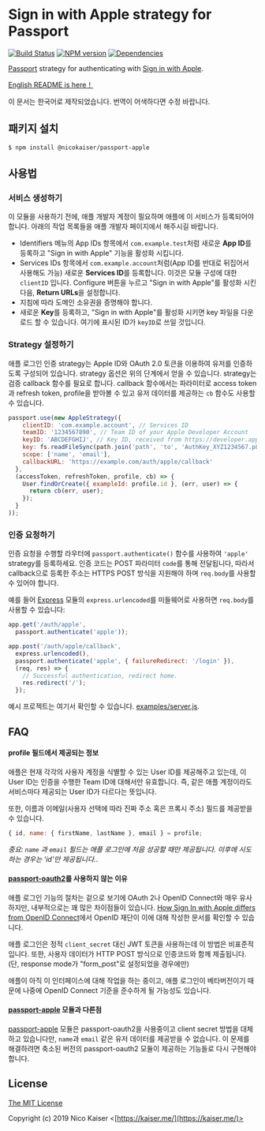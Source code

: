 # Sign in with Apple strategy for Passport

[![Build Status](https://travis-ci.org/nicokaiser/passport-apple.svg?branch=master)](https://travis-ci.org/nicokaiser/passport-apple)
[![NPM version](https://badge.fury.io/js/%40nicokaiser%2Fpassport-apple.svg)](https://www.npmjs.com/package/@nicokaiser/passport-apple)
[![Dependencies](https://david-dm.org/nicokaiser/passport-apple.svg)](https://david-dm.org/nicokaiser/passport-apple)

[Passport](http://www.passportjs.org/) strategy for authenticating with [Sign in with Apple](https://developer.apple.com/sign-in-with-apple/).

[English README is here！](https://github.com/nicokaiser/passport-apple/blob/master/README.md)

이 문서는 한국어로 제작되었습니다. 번역이 어색하다면 수정 바랍니다.

## 패키지 설치

    $ npm install @nicokaiser/passport-apple

## 사용법

### 서비스 생성하기

이 모듈을 사용하기 전에, 애플 개발자 계정이 필요하며 애플에 이 서비스가 등록되어야 합니다.
아래의 작업 목록들을 애플 개발자 페이지에서 해주시길 바랍니다.

- Identifiers 메뉴의 App IDs 항목에서 `com.example.test`처럼 새로운 **App ID**를 등록하고 "Sign in with Apple" 기능을 활성화 시킵니다.
- Services IDs 항목에서 `com.example.account`처럼(App ID를 반대로 뒤집어서 사용해도 가능) 새로운 **Services ID**를 등록합니다. 이것은 모듈 구성에 대한 `clientID` 입니다. Configure 버튼을 누르고 "Sign in with Apple"를 활성화 시킨 다음, **Return URLs**을 설정합니다.
- 지침에 따라 도메인 소유권을 증명해야 합니다.
- 새로운 **Key**를 등록하고, "Sign in with Apple"를 활성화 시키면 key 파일을 다운로드 할 수 있습니다. 여기에 표시된 ID가 `keyID`로 쓰일 것입니다.

### Strategy 설정하기

애플 로그인 인증 strategy는 Apple ID와 OAuth 2.0 토큰을 이용하여 유저를 인증하도록 구성되어 있습니다. strategy 옵션은 위의 단계에서 얻을 수 있습니다. strategy는 검증 callback 함수를 필요로 합니다. callback 함수에서는 파라미터로 access token과 refresh token, profile을 받아볼 수 있고 유저 데이터를 제공하는 `cb` 함수도 사용할 수 있습니다.

```js
passport.use(new AppleStrategy({
    clientID: 'com.example.account', // Services ID
    teamID: '1234567890', // Team ID of your Apple Developer Account
    keyID: 'ABCDEFGHIJ', // Key ID, received from https://developer.apple.com/account/resources/authkeys/list
    key: fs.readFileSync(path.join('path', 'to', 'AuthKey_XYZ1234567.p8')), // Private key, downloaded from https://developer.apple.com/account/resources/authkeys/list
    scope: ['name', 'email'],
    callbackURL: 'https://example.com/auth/apple/callback'
  },
  (accessToken, refreshToken, profile, cb) => {
    User.findOrCreate({ exampleId: profile.id }, (err, user) => {
      return cb(err, user);
    });
  }
));
```

### 인증 요청하기

인증 요청을 수행할 라우터에 `passport.authenticate()` 함수를 사용하여 `'apple'` strategy를 등록하세요. 인증 코드는 POST 파라미터 `code`를 통해 전달됩니다, 따라서 callback으로 등록한 주소는 HTTPS POST 방식을 지원해야 하며 `req.body`를 사용할 수 있어야 합니다.

예를 들어 [Express](http://expressjs.com/) 모듈의 `express.urlencoded`를 미들웨어로 사용하면 `req.body`를 사용할 수 있습니다:

```js
app.get('/auth/apple',
  passport.authenticate('apple'));

app.post('/auth/apple/callback',
  express.urlencoded(),
  passport.authenticate('apple', { failureRedirect: '/login' }),
  (req, res) => {
    // Successful authentication, redirect home.
    res.redirect('/');
  });
```

예시 프로젝트는 여기서 확인할 수 있습니다. [examples/server.js](examples/server.js).

## FAQ

#### profile 필드에서 제공되는 정보

애플은 현재 각각의 사용자 계정을 식별할 수 있는 User ID를 제공해주고 있는데, 이 User ID는 인증을 수행한 Team ID에 대해서만 유효합니다.
즉, 같은 애플 계정이라도 서비스마다 제공되는 User ID가 다르다는 뜻입니다.

또한, 이름과 이메일(사용자 선택에 따라 진짜 주소 혹은 프록시 주소) 필드를 제공받을 수 있습니다.

```js
{ id, name: { firstName, lastName }, email } = profile;
```

*중요: `name` 과 `email` 필드는 애플 로그인에 처음 성공할 때만 제공됩니다. 이후에 시도하는 경우는 'id'만 제공됩니다.*.

#### [passport-oauth2](https://github.com/jaredhanson/passport-oauth2/)를 사용하지 않는 이유

애플 로그인 기능의 절차는 겉으로 보기에 OAuth 2나 OpenID Connect와 매우 유사하지만, 내부적으로는 꽤 많은 차이점들이 있습니다. [How Sign In with Apple differs from OpenID Connect](https://bitbucket.org/openid/connect/src/default/How-Sign-in-with-Apple-differs-from-OpenID-Connect.md)에서 OpenID 재단이 이에 대해 작성한 문서를 확인할 수 있습니다.

애플 로그인은 정적 `client_secret` 대신 JWT 토큰을 사용하는데 이 방법은 비표준적입니다. 또한, 사용자 데이터가 HTTP POST 방식으로 인증코드와 함께 제출됩니다. (단, response mode가 "form_post"로 설정되었을 경우에만)

애플이 아직 이 인터페이스에 대해 작업을 하는 중이고, 애플 로그인이 베타버전이기 때문에 나중에 OpenID Connect 기준을 준수하게 될 가능성도 있습니다.

#### [passport-apple](https://github.com/ananay/passport-apple/) 모듈과 다른점

[passport-apple](https://github.com/ananay/passport-apple/) 모듈은 passport-oauth2을 사용중이고 client secret 방법을 대체하고 있습니다만, `name`과 `email` 같은 유저 데이터를 제공받을 수 없습니다. 이 문제를 해결하려면 축소된 버전의 passport-oauth2 모듈이 제공하는 기능들로 다시 구현해야 합니다.
## License

[The MIT License](http://opensource.org/licenses/MIT)

Copyright (c) 2019 Nico Kaiser <[https://kaiser.me/](https://kaiser.me/)>
